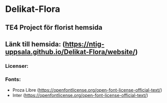 # Delikat-Flora
## TE4 Project för florist hemsida

## Länk till hemsida: (https://ntig-uppsala.github.io/Delikat-Flora/website/)

### Licenser:

### Fonts:

- Proza Libre (https://openfontlicense.org/open-font-license-official-text/)
- Inter (https://openfontlicense.org/open-font-license-official-text/)
